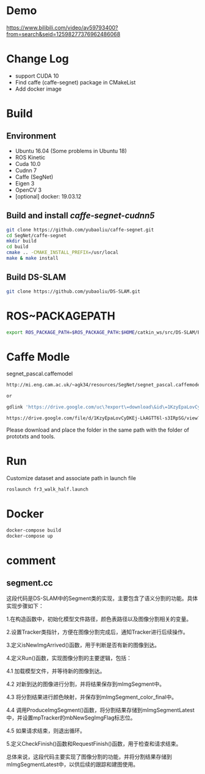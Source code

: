 # Demo

<https://www.bilibili.com/video/av59793400?from=search&seid=12598277376962486068>

# Change Log

- support CUDA 10
- Find caffe (caffe-segnet) package in CMakeList
- Add docker image

# Build

## Environment
- Ubuntu 16.04 (Some problems in Ubuntu 18)
- ROS Kinetic
- Cuda 10.0
- Cudnn 7
- Caffe (SegNet)
- Eigen 3
- OpenCV 3
- [optional] docker: 19.03.12 

## Build and install *caffe-segnet-cudnn5*

```sh
git clone https://github.com/yubaoliu/caffe-segnet.git 
cd SegNet/caffe-segnet
mkdir build
cd build
cmake .. -CMAKE_INSTALL_PREFIX=/usr/local
make & make install
```

## Build DS-SLAM

```sh
git clone https://github.com/yubaoliu/DS-SLAM.git
```

# ROS~PACKAGEPATH

```sh
export ROS_PACKAGE_PATH=$ROS_PACKAGE_PATH:$HOME/catkin_ws/src/DS-SLAM/Examples/ROS/ORB_SLAM2_PointMap_SegNetM
```

# Caffe Modle

segnet_pascal.caffemodel

```sh
http://mi.eng.cam.ac.uk/~agk34/resources/SegNet/segnet_pascal.caffemodel

or

gdlink 'https://drive.google.com/uc\?export\=download\&id\=1KzyEpaLovCyDKEj-LkAGTT6l-s3IRpSG' | xargs -n1 wget -c -O ./segnet_pascal.caffemodel

https://drive.google.com/file/d/1KzyEpaLovCyDKEj-LkAGTT6l-s3IRpSG/view?usp=sharing
```

Please download and place the folder in the same path with the folder of
prototxts and tools.

# Run

Customize dataset and associate path in launch file

```sh
roslaunch fr3_walk_half.launch
```

# Docker

```sh
docker-compose build
docker-compose up

```
# comment
## segment.cc
这段代码是DS-SLAM中的Segment类的实现，主要包含了语义分割的功能。具体实现步骤如下：

1.在构造函数中，初始化模型文件路径，颜色表路径以及图像分割相关的变量。

2.设置Tracker类指针，方便在图像分割完成后，通知Tracker进行后续操作。

3.定义isNewImgArrived()函数，用于判断是否有新的图像到达。

4.定义Run()函数，实现图像分割的主要逻辑，包括：

4.1 加载模型文件，并等待新的图像到达。

4.2 对新到达的图像进行分割，并将结果保存到mImgSegment中。

4.3 将分割结果进行颜色映射，并保存到mImgSegment_color_final中。

4.4 调用ProduceImgSegment()函数，将分割结果存储到mImgSegmentLatest中，并设置mpTracker的mbNewSegImgFlag标志位。

4.5 如果请求结束，则退出循环。

5.定义CheckFinish()函数和RequestFinish()函数，用于检查和请求结束。

总体来说，这段代码主要实现了图像分割的功能，并将分割结果存储到mImgSegmentLatest中，以供后续的跟踪和建图使用。

